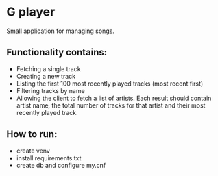 G player
==================

Small application for managing songs.

## Functionality contains:
- Fetching a single track
- Creating a new track
- Listing the first 100 most recently played tracks (most recent first)
- Filtering tracks by name
- Allowing the client to fetch a list of artists. Each result should contain artist name, the total number of tracks for that artist and their most recently played track.


## How to run:
- create venv
- install requirements.txt
- create db and configure my.cnf